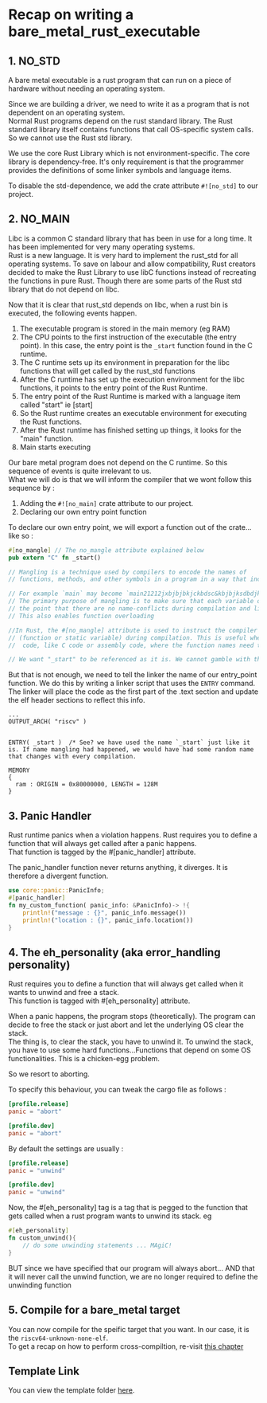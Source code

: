 # Recap on writing a bare_metal_rust_executable


## 1. NO_STD

A bare metal executable is a rust program that can run on a piece of hardware without needing an operating system.  

Since we are building a driver, we need to write it as a program that is not dependent on an operating system.  
Normal Rust programs depend on the rust standard library. The Rust standard library itself contains functions that call OS-specific system calls. So we cannot use the Rust std library.    

We use the core Rust Library which is not environment-specific. The core library is dependency-free. It's only requirement is that the programmer provides the definitions of some linker symbols and language items. 

To disable the std-dependence, we add the crate attribute `#![no_std]` to our project. 

## 2. NO_MAIN

Libc is a common C standard library that has been in use for a long time. It has been implemented for very many operating systems.  
Rust is a new language. It is very hard to implement the rust_std for all operating systems. To save on labour and allow compatibility, Rust creators decided to make the Rust Library to use libC functions instead of recreating the functions in pure Rust. Though there are some parts of the Rust std library that do not depend on libc.  

Now that it is clear that rust_std depends on libc, when a rust bin is executed, the following events happen.   
1. The executable program is stored in the main memory (eg RAM)
2. The CPU points to the first instruction of the executable (the entry point). In this case, the entry point is the `_start` function found in the C runtime.
3. The C runtime sets up its environment in preparation for the libc functions that will get called by the rust_std functions
4. After the C runtime has set up the execution environment for the libc functions, it points to the entry point of the Rust Runtime.
5. The entry point of the Rust Runtime is marked with a language item called "start" ie [start]
6. So the Rust runtime creates an executable environment for executing the Rust functions.  
7. After the Rust runtime has finished setting up things, it looks for the "main" function.
8. Main starts executing

Our bare metal program does not depend on the C runtime. So this sequence of events is quite irrelevant to us.  
What we will do is that we will inform the compiler that we wont follow this sequence by : 
1. Adding the `#![no_main]` crate attribute to our project.
2. Declaring our own entry point function

To declare our own entry point, we will export a function out of the crate... like so :
```rust
#[no_mangle] // The no_mangle attribute explained below
pub extern "C" fn _start()

// Mangling is a technique used by compilers to encode the names of 
// functions, methods, and other symbols in a program in a way that includes additional information beyond just the name itself. 

// For example `main` may become `main21212jxbjbjbkjckbdsc&kbjbjksdbdjkbf`
// The primary purpose of mangling is to make sure that each variable or function is completely unique to
// the point that there are no name-conflicts during compilation and linking.  
// This also enables function overloading 

//In Rust, the #[no_mangle] attribute is used to instruct the compiler not to mangle the name of the item ...
// (function or static variable) during compilation. This is useful when you want to interface with external
//  code, like C code or assembly code, where the function names need to remain unchanged.  

// We want "_start" to be referenced as it is. We cannot gamble with the identity such a symbol name
```

But that is not enough, we need to tell the linker the name of our entry_point function. We do this by writing a linker script that uses the `ENTRY` command.  
The linker will place the code as the first part of the .text section and update the elf header sections to reflect this info.  

```lds
...
OUTPUT_ARCH( "riscv" )


ENTRY( _start )  /* See? we have used the name `_start` just like it is. If name mangling had happened, we would have had some random name that changes with every compilation.  

MEMORY
{
  ram : ORIGIN = 0x80000000, LENGTH = 128M
}
```


## 3. Panic Handler
Rust runtime panics when a violation happens. Rust requires you to define a function that will always get called after a panic happens.  
That function is tagged by the #[panic_handler] attribute.   

The panic_handler function never returns anything, it diverges. It is therefore a divergent function.  

```rust
use core::panic::PanicInfo;
#[panic_handler]
fn my_custom_function( panic_info: &PanicInfo)-> !{
    println!("message : {}", panic_info.message())
    println!("location : {}", panic_info.location())
}
```

## 4. The eh_personality  (aka error_handling personality)

Rust requires you to define a function that will always get called when it wants to unwind and free a stack.    
This function is tagged with #[eh_personality] attribute.   

When a panic happens, the program stops (theoretically). The program can decide to free the stack or just abort and let the underlying OS clear the stack.      
The thing is, to clear the stack, you have to unwind it. To unwind the stack, you have to use some hard functions...Functions that depend on some OS functionalities. This is a chicken-egg problem.  

So we resort to aborting.   

To specify this behaviour, you can tweak the cargo file as follows : 
```toml
[profile.release]
panic = "abort"

[profile.dev]
panic = "abort"
```

By default the settings are usually :
```toml
[profile.release]
panic = "unwind"

[profile.dev]
panic = "unwind"
```

Now, the #[eh_personality] tag is a tag that is pegged to the function that gets called when a rust program wants to unwind its stack. eg
```rust
#[eh_personality]
fn custom_unwind(){
    // do some unwinding statements ... MAgiC!
}
```

BUT since we have specified that our program will always abort... AND that it will never call the unwind function, we are no longer required to define the unwinding function



## 5. Compile for a bare_metal target
You can now compile for the speific target that you want. In our case, it is the `riscv64-unknown-none-elf`.   
To get a recap on how to perform cross-compiltion, re-visit [this chapter](../../bare_metal/cross_compilation/cross_compilation.md)


## Template Link
You can view the template folder [here](https://github.com/RustaceansKenya/driver-development-book/tree/master/chapter_snapshots/_0_bare).  



